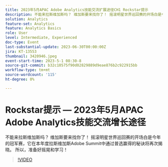 ```yaml
---
title: 2023年5月APAC Adobe Analytics技能交流扩展途径CH1 Rockstar提示
description: 不能来拉斯维加斯吗？ 维加斯要来找你了！ 摇滚明星世界巡回赛的开场白是今年的冠军赛，它在本年度拉斯维加斯Adobe Summit中通过普选赢得的秘诀将再次揭晓。 所以，准备好摇晃和学习！
solution: Analytics
feature-set: Analytics
feature: Analytics Basics
role: User
level: Intermediate, Experienced
doc-type: Event
last-substantial-update: 2023-06-30T00:00:00Z
jira: KT-13553
thumbnail: 3420946.jpeg
event-start-time: 2023-5-1 08:30-8
source-git-commit: b32c10575f90d02829889d9eae876b2c922915bb
workflow-type: tm+mt
source-wordcount: '115'
ht-degree: 0%

---
```



# Rockstar提示 — 2023年5月APAC Adobe Analytics技能交流增长途径

不能来拉斯维加斯吗？ 维加斯要来找你了！ 摇滚明星世界巡回赛的开场白是今年的冠军赛，它在本年度拉斯维加斯Adobe Summit中通过普选赢得的秘诀将再次揭晓。 所以，准备好摇晃和学习！

>[!VIDEO](https://video.tv.adobe.com/v/3420946/?learn=on)
